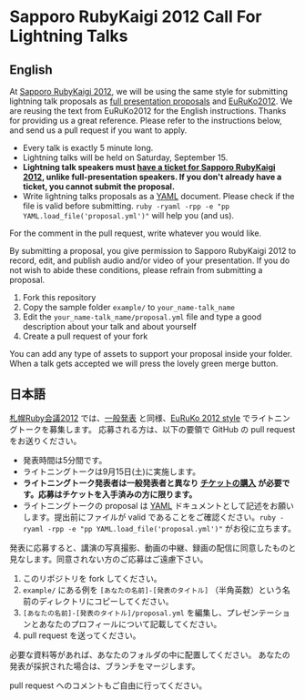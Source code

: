 # Sapporo RubyKaigi 2012 Call For Lightning Talks

## English

At [Sapporo RubyKaigi 2012][sprk2012], we will be using the same style for
submitting lightning talk proposals as [full presentation proposals][sprk2012cfp] and [EuRuKo2012][euruko2012].
We are reusing the text from EuRuKo2012 for the English instructions.
Thanks for providing us a great reference.
Please refer to the instructions below, and send us a pull request if you want to apply.

* Every talk is exactly 5 minute long.
* Lightning talks will be held on Saturday, September 15.
* __Lightning talk speakers must [have a ticket for Sapporo RubyKaigi 2012][ticket], unlike full-presentation speakers. If you don't already have a ticket, you cannot submit the proposal.__
* Write lightning talks proposals as a [YAML][yaml] document. Please check if the file is valid before submitting. ```ruby -ryaml -rpp -e "pp YAML.load_file('proposal.yml')"``` will help you (and us).

For the comment in the pull request, write whatever you would like.

By submitting a proposal, you give permission to Sapporo RubyKaigi 2012 to record, edit, and publish audio and/or video of your presentation. If you do not wish to abide these conditions, please refrain from submitting a proposal.

1. Fork this repository
2. Copy the sample folder `example/` to `your_name-talk_name`
3. Edit the `your_name-talk_name/proposal.yml` file and type a good description about your talk and about yourself
4. Create a pull request of your fork

You can add any type of assets to support your proposal inside your folder. When a talk gets accepted we will press the lovely green merge button.

## 日本語

[札幌Ruby会議2012][sprk2012] では、[一般発表][sprk2012cfp] と同様、[EuRuKo 2012 style][euruko2012] でライトニングトークを募集します。
応募される方は、以下の要領で GitHub の pull request をお送りください。

* 発表時間は5分間です。
* ライトニングトークは9月15日(土)に実施します。
* __ライトニングトーク発表者は一般発表者と異なり [チケットの購入][ticket] が必要です。応募はチケットを入手済みの方に限ります。__
* ライトニングトークの proposal は [YAML][yaml] ドキュメントとして記述をお願いします。提出前にファイルが valid であることをご確認ください。```ruby -ryaml -rpp -e "pp YAML.load_file('proposal.yml')"``` がお役に立ちます。

発表に応募すると、講演の写真撮影、動画の中継、録画の配信に同意したものと見なします。同意されない方のご応募はご遠慮下さい。

1. このリポジトリを fork してください。
2. `example/` にある例を `[あなたの名前]-[発表のタイトル]` （半角英数）という名前のディレクトリにコピーしてください。
3. `[あなたの名前]-[発表のタイトル]/proposal.yml` を編集し、プレゼンテーションとあなたのプロフィールについて記載してください。
4. pull request を送ってください。

必要な資料等があれば、あなたのフォルダの中に配置してください。
あなたの発表が採択された場合は、ブランチをマージします。

pull request へのコメントもご自由に行ってください。

  [sprk2012]: http://sapporo.rubykaigi.org/2012
  [euruko2012]: https://github.com/euruko2012/call-for-proposals
  [sprk2012cfp]: https://github.com/sprk2012/sprk2012-cfp
  [ticket]: http://sapporo-rubykaigi.doorkeeper.jp/events/1441
  [yaml]: http://yaml.org/
